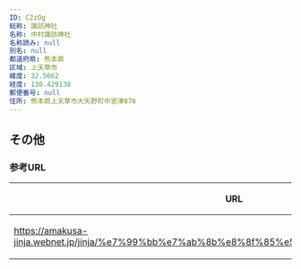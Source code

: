 ```yaml
---
ID: C2zOg
総称: 諏訪神社
名称: 中村諏訪神社
名称読み: null
別名: null
都道府県: 熊本県
区域: 上天草市
緯度: 32.5662
経度: 130.429138
郵便番号: null
住所: 熊本県上天草市大矢野町中宮津876
---
```


## その他

### 参考URL

| URL                                                                                           | 説明   |
| --------------------------------------------------------------------------------------------- | ------ |
| https://amakusa-jinja.webnet.jp/jinja/%e7%99%bb%e7%ab%8b%e8%8f%85%e5%8e%9f%e7%a5%9e%e7%a4%be/ | 神社庁 |
